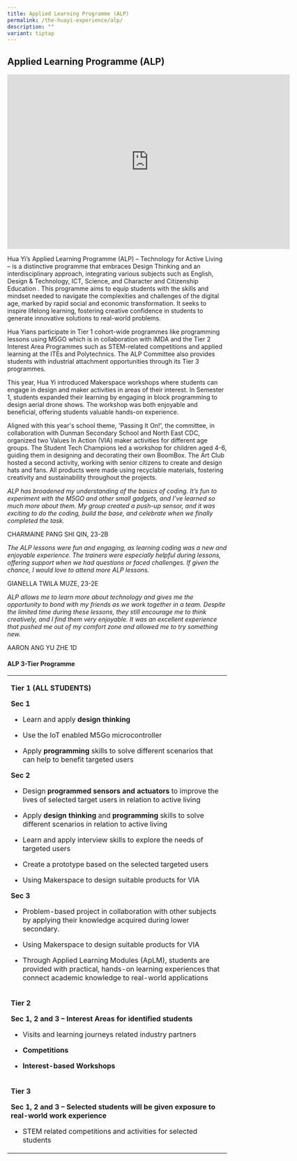 ```yaml
---
title: Applied Learning Programme (ALP)
permalink: /the-huayi-experience/alp/
description: ""
variant: tiptap
---
```

<h2>Applied Learning Programme (ALP)</h2>
<div class="iframe-wrapper">
<iframe height="400" width="648" allowfullscreen="true" frameborder="0" src="https://docs.google.com/presentation/d/e/2PACX-1vSqxI8Qzu__iteEYb7LGdUHJjAdTRdIAaDRhA6utn_ECM0xDkNA7bkcZTsy3UupurAqLQZd2awxKdYq/pubembed?start=true&amp;loop=false&amp;delayms=3000"></iframe>
</div>
<p>Hua Yi’s Applied Learning Programme (ALP) – Technology for Active Living
– is a distinctive programme that embraces Design Thinking and an interdisciplinary
approach, integrating various subjects such as English, Design &amp; Technology,
ICT, Science, and Character and Citizenship Education . This programme
aims to equip students with the skills and mindset needed to navigate the
complexities and challenges of the digital age, marked by rapid social
and economic transformation. It seeks to inspire lifelong learning, fostering
creative confidence in students to generate innovative solutions to real-world
problems.</p>
<p>Hua Yians participate in Tier 1 cohort-wide programmes like programming
lessons using M5GO which is in collaboration with iMDA and the Tier 2 Interest
Area Programmes such as STEM-related competitions and applied learning
at the ITEs and Polytechnics. The ALP Committee also provides students
with industrial attachment opportunities through its Tier 3 programmes.</p>
<p>This year, Hua Yi introduced Makerspace workshops where students can engage
in design and maker activities in areas of their interest. In Semester
1, students expanded their learning by engaging in block programming to
design aerial drone shows. The workshop was both enjoyable and beneficial,
offering students valuable hands-on experience.</p>
<p>Aligned with this year's school theme, 'Passing It On!', the committee,
in collaboration with Dunman Secondary School and North East CDC, organized
two Values In Action (VIA) maker activities for different age groups. The
Student Tech Champions led a workshop for children aged 4-6, guiding them
in designing and decorating their own BoomBox. The Art Club hosted a second
activity, working with senior citizens to create and design hats and fans.
All products were made using recyclable materials, fostering creativity
and sustainability throughout the projects.</p>
<p><em>ALP has broadened my understanding of the basics of coding. It’s fun to experiment with the M5GO and other small gadgets, and I’ve learned so much more about them. My group created a push-up sensor, and it was exciting to do the coding, build the base, and celebrate when we finally completed the task.</em>
</p>
<p>CHARMAINE PANG SHI QIN, 23-2B</p>
<p></p>
<p><em>The ALP lessons were fun and engaging, as learning coding was a new and enjoyable experience. The trainers were especially helpful during lessons, offering support when we had questions or faced challenges. If given the chance, I would love to attend more ALP lessons.</em>
</p>
<p>GIANELLA TWILA MUZE, 23-2E</p>
<p></p>
<p><em>ALP allows me to learn more about technology and gives me the opportunity to bond with my friends as we work together in a team. Despite the limited time during these lessons, they still encourage me to think creatively, and I find them very enjoyable. It was an excellent experience that pushed me out of my comfort zone and allowed me to try something new.</em>
</p>
<p>AARON ANG YU ZHE 1D</p>
<p></p>
<h4>ALP 3-Tier Programme</h4>
<table style="minWidth: 25px">
<colgroup>
<col>
</colgroup>
<tbody>
<tr>
<td rowspan="1" colspan="1">
<p><strong>Tier 1 (ALL STUDENTS)</strong>
</p>
<p><strong>Sec 1</strong>
</p>
<ul data-tight="true" class="tight">
<li>
<p>Learn and apply <strong>design thinking</strong>
</p>
</li>
<li>
<p>Use the IoT enabled M5Go microcontroller</p>
</li>
<li>
<p>Apply <strong>programming</strong> skills to solve different scenarios that
can help to benefit targeted users</p>
</li>
</ul>
<p><strong>Sec 2</strong>
</p>
<ul data-tight="true" class="tight">
<li>
<p>Design <strong>programmed sensors and actuators</strong> to improve the
lives of selected target users in relation to active living</p>
</li>
<li>
<p>Apply <strong>design thinking</strong> and <strong>programming</strong> skills
to solve different scenarios in relation to active living</p>
</li>
<li>
<p>Learn and apply interview skills to explore the needs of targeted users</p>
</li>
<li>
<p>Create a prototype based on the selected targeted users</p>
</li>
<li>
<p>Using Makerspace to design suitable products for VIA</p>
</li>
</ul>
<p><strong>Sec 3</strong>
</p>
<ul data-tight="true" class="tight">
<li>
<p>Problem-based project in collaboration with other subjects by applying
their knowledge acquired during lower secondary.</p>
</li>
<li>
<p>Using Makerspace to design suitable products for VIA</p>
</li>
<li>
<p>Through Applied Learning Modules (ApLM), students are provided with practical,
hands-on learning experiences that connect academic knowledge to real-world
applications</p>
</li>
</ul>
</td>
</tr>
<tr>
<td rowspan="1" colspan="1">
<p><strong>Tier 2</strong>
</p>
<p><strong>Sec 1, 2 and 3 – Interest Areas for identified students</strong>
</p>
<ul data-tight="true" class="tight">
<li>
<p>Visits and learning journeys related industry partners</p>
</li>
<li>
<p><strong>Competitions</strong>
</p>
</li>
<li>
<p><strong>Interest-based Workshops</strong>
</p>
</li>
</ul>
</td>
</tr>
<tr>
<td rowspan="1" colspan="1">
<p><strong>Tier 3</strong>
</p>
<p><strong>Sec 1, 2 and 3 – Selected students will be given exposure to real-world work experience</strong>
</p>
<ul data-tight="true" class="tight">
<li>
<p>STEM related competitions and activities for selected students</p>
</li>
</ul>
</td>
</tr>
</tbody>
</table>
<p></p>